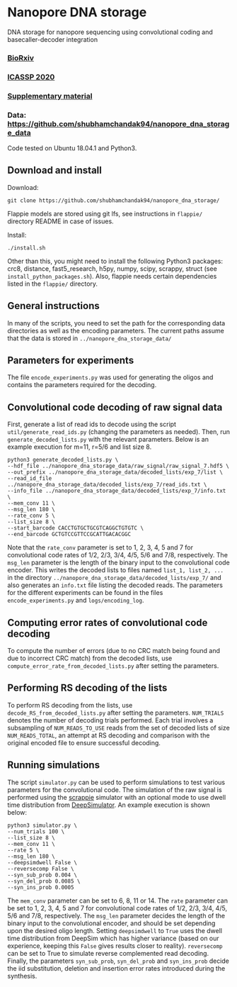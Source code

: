 # Nanopore DNA storage
DNA storage for nanopore sequencing using convolutional coding and basecaller-decoder integration

### [BioRxiv](https://www.biorxiv.org/content/10.1101/2019.12.20.871939v2)

### [ICASSP 2020](https://ieeexplore.ieee.org/document/9053441)

### [Supplementary material](https://github.com/shubhamchandak94/nanopore_dna_storage/blob/master/supplementary_material.pdf)

### Data: https://github.com/shubhamchandak94/nanopore_dna_storage_data

Code tested on Ubuntu 18.04.1 and Python3.
## Download and install
Download:
```
git clone https://github.com/shubhamchandak94/nanopore_dna_storage/
```
Flappie models are stored using git lfs, see instructions in `flappie/` directory README in case of issues.

Install:
```
./install.sh
```
Other than this, you might need to install the following Python3 packages: crc8, distance, fast5_research, h5py, numpy, scipy, scrappy, struct (see `install_python_packages.sh`). Also, flappie needs certain dependencies listed in the `flappie/` directory.

## General instructions
In many of the scripts, you need to set the path for the corresponding data directories as well as the encoding parameters. 
The current paths assume that the data is stored in `../nanopore_dna_storage_data/`

## Parameters for experiments
The file `encode_experiments.py` was used for generating the oligos and contains the parameters required for the decoding.

## Convolutional code decoding of raw signal data
First, generate a list of read ids to decode using the script `util/generate_read_ids.py` (changing the parameters as needed). Then, run `generate_decoded_lists.py` with the relevant parameters. Below is an example execution for m=11, r=5/6 and list size 8.
```
python3 generate_decoded_lists.py \
--hdf_file ../nanopore_dna_storage_data/raw_signal/raw_signal_7.hdf5 \
--out_prefix ../nanopore_dna_storage_data/decoded_lists/exp_7/list \
--read_id_file ../nanopore_dna_storage_data/decoded_lists/exp_7/read_ids.txt \
--info_file ../nanopore_dna_storage_data/decoded_lists/exp_7/info.txt \
--mem_conv 11 \
--msg_len 180 \
--rate_conv 5 \
--list_size 8 \
--start_barcode CACCTGTGCTGCGTCAGGCTGTGTC \
--end_barcode GCTGTCCGTTCCGCATTGACACGGC
```
Note that the `rate_conv` parameter is set to 1, 2, 3, 4, 5 and 7 for convolutional code rates of 1/2, 2/3, 3/4, 4/5, 5/6 and 7/8, respectively. The `msg_len` parameter is the length of the binary input to the convolutional code encoder. This writes the decoded lists to files named `list_1, list_2, ...` in the directory `../nanopore_dna_storage_data/decoded_lists/exp_7/` and also generates an `info.txt` file listing the decoded reads.
The parameters for the different experiments can be found in the files `encode_experiments.py` and `logs/encoding_log`.

## Computing error rates of convolutional code decoding
To compute the number of errors (due to no CRC match being found and due to incorrect CRC match) from the decoded lists, use `compute_error_rate_from_decoded_lists.py` after setting the parameters.

## Performing RS decoding of the lists
To perform RS decoding from the lists, use `decode_RS_from_decoded_lists.py` after setting the parameters. `NUM_TRIALS` denotes the number of decoding trials performed. Each trial involves a subsampling of `NUM_READS_TO_USE` reads from the set of decoded lists of size `NUM_READS_TOTAL`, an attempt at RS decoding and comparison with the original encoded file to ensure successful decoding.

## Running simulations
The script `simulator.py` can be used to perform simulations to test various parameters for the convolutional code. The simulation of the raw signal is performed using the [scrappie](https://github.com/nanoporetech/scrappie) simulator with an optional mode to use dwell time distribution from [DeepSimulator](https://github.com/lykaust15/DeepSimulator). An example execution is shown below:
```
python3 simulator.py \
--num_trials 100 \
--list_size 8 \
--mem_conv 11 \
--rate 5 \
--msg_len 180 \
--deepsimdwell False \
--reversecomp False \
--syn_sub_prob 0.004 \
--syn_del_prob 0.0085 \
--syn_ins_prob 0.0005
```
The `mem_conv` parameter can be set to 6, 8, 11 or 14. The `rate` parameter can be set to 1, 2, 3, 4, 5 and 7 for convolutional code rates of 1/2, 2/3, 3/4, 4/5, 5/6 and 7/8, respectively. The `msg_len` parameter decides the length of the binary input to the convolutional encoder, and should be set depending upon the desired oligo length. Setting `deepsimdwell` to `True` uses the dwell time distribution from DeepSim which has higher variance (based on our experience, keeping this `False` gives results closer to reality). `reversecomp` can be set to True to simulate reverse complemented read decoding. Finally, the parameters `syn_sub_prob`, `syn_del_prob` and `syn_ins_prob` decide the iid substitution, deletion and insertion error rates introduced during the synthesis.
